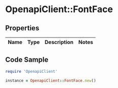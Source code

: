 # OpenapiClient::FontFace

## Properties

Name | Type | Description | Notes
------------ | ------------- | ------------- | -------------

## Code Sample

```ruby
require 'OpenapiClient'

instance = OpenapiClient::FontFace.new()
```


